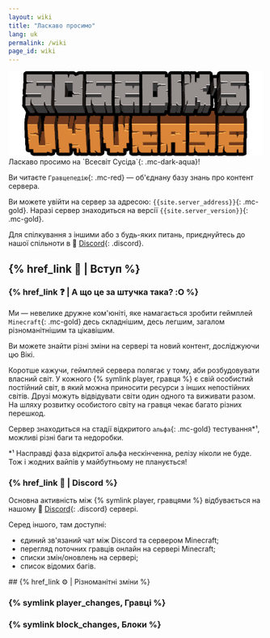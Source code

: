 ```yaml
---
layout: wiki
title: "Ласкаво просимо"
lang: uk
permalink: /wiki
page_id: wiki
---
```


<img src="/assets/server_logo.png" draggable="false" alt="Лого сервера" class="server-logo">

<div markdown="1" class="welcome">
Ласкаво просимо на `Всесвіт Сусіда`{: .mc-dark-aqua}!

Ви читаєте `Гравцепедію`{: .mc-red} — об'єднану базу знань про контент сервера.

Ви можете увійти на сервер за адресою: `{{site.server_address}}`{: .mc-gold}. Наразі сервер знаходиться на версії `{{site.server_version}}`{: .mc-gold}.

Для спілкування з іншими або з будь-яких питань, приєднуйтесь до нашої спільноти в 👾 [Discord]({{site.discord_invite}}){: .discord}.
</div>



## {% href_link 🔗 | Вступ %}

### {% href_link ❓ | А що це за штучка така? :O %}
Ми — невелике дружне ком'юніті, яке намагається зробити геймплей `Minecraft`{: .mc-gold} десь складнішим, десь легшим, загалом різноманітнішим та цікавішим.

Ви можете знайти різні зміни на сервері та новий контент, досліджуючи цю Вікі.

Коротше кажучи, геймплей сервера полягає у тому, аби розбудовувати власний світ. У кожного {% symlink player, гравця %} є свій особистий постійний світ, в який можна приносити ресурси з інших непостійних світів. Друзі можуть відвідувати світи один одного та виживати разом. На шляху розвитку особистого світу на гравця чекає багато різних перешкод.

Сервер знаходиться на стадії відкритого `альфа`{: .mc-gold} тестування*¹, можливі різні баги та недоробки.

\*¹ Насправді фаза відкритої альфа нескінченна, релізу ніколи не буде. Тож і жодних вайпів у майбутньому не планується!



### {% href_link 👾 | Discord %}
Основна активність між {% symlink player, гравцями %} відбувається на нашому 👾 [Discord]({{site.discord_invite}}){: .discord} сервері.

Серед іншого, там доступні:
- єдиний зв'язаний чат між Discord та сервером Minecraft;
- перегляд поточних гравців онлайн на сервері Minecraft;
- списки змін/оновлень на сервері;
- список відомих багів.



<div markdown="1" class="mobile-sidebar">
## {% href_link ⚙️ | Різноманітні зміни %}

### {% symlink player_changes, Гравці %}
### {% symlink block_changes, Блоки %}
</div>
